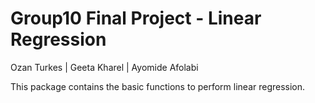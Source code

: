 
Group10 Final Project - Linear Regression
=========================================

Ozan Turkes \| Geeta Kharel \| Ayomide Afolabi

This package contains the basic functions to perform linear regression.
